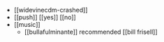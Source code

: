 - [[widevinecdm-crashed]]
- [[push]] [[yes]] [[no]] 
- [[music]]
	- [[bullafulminante]] recommended [[bill frisell]]